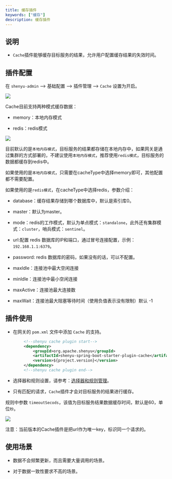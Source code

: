 ```yaml
---
title: 缓存插件
keywords: ["缓存"]
description: 缓存插件
---
```


## 说明

*   `Cache`插件能够缓存目标服务的结果，允许用户配置缓存结果的失效时间。

## 插件配置

在 `shenyu-admin` --> 基础配置 --> 插件管理 --> `Cache` 设置为开启。

![](/img/shenyu/plugin/cache/cache-plugin-zh.png)

Cache目前支持两种模式缓存数据：

*   memory：本地内存模式

*   redis：redis模式

![](/img/shenyu/plugin/cache/cache-plugin-handle-zh.png)

目前默认的是`本地内存模式`，目标服务的结果都存储在本地内存中，如果网关是通过集群的方式部署的，不建议使用`本地内存模式`，推荐使用`redis模式`，目标服务的数据都缓存到redis中。

如果使用的是`本地内存模式`，只需要在cacheType中选择memory即可，其他配置都不需要配置。

如果使用的是`redis模式`，在cacheType中选择redis，参数介绍：

*   database：缓存结果存储到哪个数据库中，默认是索引库0。

*   master：默认为master。

*   mode：redis的工作模式，默认为单点模式：`standalone`，此外还有集群模式：`cluster`，哨兵模式：`sentinel`。

*   url:配置 redis 数据库的IP和端口，通过冒号连接配置，示例：`192.168.1.1:6379`。

*   password: redis 数据库的密码，如果没有的话，可以不配置。

*   maxldle：连接池中最大空闲连接

*   minldle：连接池中最小空闲连接

*   maxActive：连接池最大连接数

*   maxWait：连接池最大阻塞等待时间（使用负值表示没有限制）默认 -1

## 插件使用

*   在网关的 `pom.xml` 文件中添加 `Cache` 的支持。

```xml
        <!--shenyu cache plugin start-->
        <dependency>
            <groupId>org.apache.shenyu</groupId>
            <artifactId>shenyu-spring-boot-starter-plugin-cache</artifactId>
            <version>${project.version}</version>
        </dependency>
        <!--shenyu cache plugin end-->
```

*   选择器和规则设置，请参考：[选择器和规则管理](https://shenyu.apache.org/zh/docs/user-guide/admin-usage/selector-and-rule "选择器和规则管理")。

*   只有匹配的请求，`Cache`插件才会对目标服务的结果进行缓存。

规则中参数 `timeoutSecods`，该值为目标服务结果数据缓存时间，默认是60，单位`秒`。

![](/img/shenyu/plugin/cache/cache-plugin-rule-zh.png)

注意：当前版本的Cache插件是把url作为唯一key，标识同一个请求的。

## 使用场景

*   数据不会频繁更新，而且需要大量调用的场景。

*   对于数据一致性要求不高的场景。